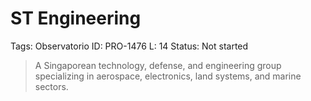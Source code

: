 # ST Engineering

Tags: Observatorio
ID: PRO-1476
L: 14
Status: Not started

> A Singaporean technology, defense, and engineering group specializing in aerospace, electronics,
land systems, and marine sectors.
>